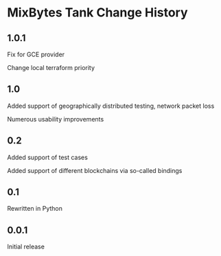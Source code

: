 # MixBytes Tank Change History

## 1.0.1

Fix for GCE provider

Change local terraform priority

## 1.0

Added support of geographically distributed testing, network packet loss

Numerous usability improvements


## 0.2

Added support of test cases

Added support of different blockchains via so-called bindings


## 0.1

Rewritten in Python


## 0.0.1

Initial release

